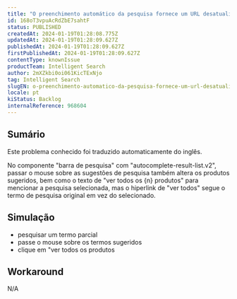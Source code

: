 ```yaml
---
title: "O preenchimento automático da pesquisa fornece um URL desatualizado após a navegação pelas sugestões"
id: 168oT3vpuAcRdZbE7sahtF
status: PUBLISHED
createdAt: 2024-01-19T01:28:08.775Z
updatedAt: 2024-01-19T01:28:09.627Z
publishedAt: 2024-01-19T01:28:09.627Z
firstPublishedAt: 2024-01-19T01:28:09.627Z
contentType: knownIssue
productTeam: Intelligent Search
author: 2mXZkbi0oi061KicTExNjo
tag: Intelligent Search
slugEN: o-preenchimento-automatico-da-pesquisa-fornece-um-url-desatualizado-apos-a-navegacao-pelas-sugestoes
locale: pt
kiStatus: Backlog
internalReference: 968604
---
```


## Sumário

<div class="alert alert-info">
  <p>Este problema conhecido foi traduzido automaticamente do inglês.</p>
</div>


No componente "barra de pesquisa" com "autocomplete-result-list.v2", passar o mouse sobre as sugestões de pesquisa também altera os produtos sugeridos, bem como o texto de "ver todos os {n} produtos" para mencionar a pesquisa selecionada, mas o hiperlink de "ver todos" segue o termo de pesquisa original em vez do selecionado.

## Simulação



- pesquisar um termo parcial
- passe o mouse sobre os termos sugeridos
- clique em "ver todos os produtos

## Workaround


N/A

